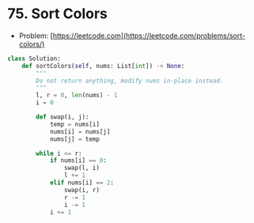# 75. Sort Colors

- Problem: [https://leetcode.com](https://leetcode.com/problems/sort-colors/)

```python
class Solution:
    def sortColors(self, nums: List[int]) -> None:
        """
        Do not return anything, modify nums in-place instead.
        """
        l, r = 0, len(nums) - 1
        i = 0

        def swap(i, j):
            temp = nums[i]
            nums[i] = nums[j]
            nums[j] = temp

        while i <= r:
            if nums[i] == 0:
                swap(l, i)
                l += 1
            elif nums[i] == 2:
                swap(i, r)
                r -= 1
                i -= 1
            i += 1
```